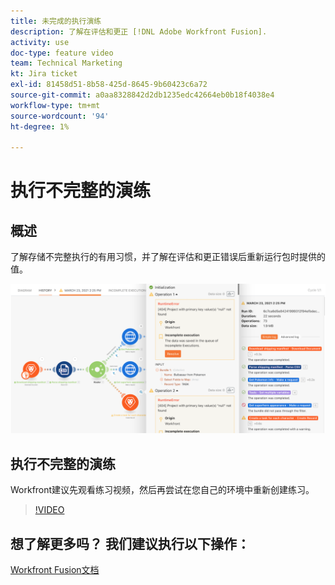```yaml
---
title: 未完成的执行演练
description: 了解在评估和更正 [!DNL Adobe Workfront Fusion].
activity: use
doc-type: feature video
team: Technical Marketing
kt: Jira ticket
exl-id: 81458d51-8b58-425d-8645-9b60423c6a72
source-git-commit: a0aa8328842d2db1235edc42664eb0b18f4038e4
workflow-type: tm+mt
source-wordcount: '94'
ht-degree: 1%

---
```


# 执行不完整的演练

## 概述

了解存储不完整执行的有用习惯，并了解在评估和更正错误后重新运行包时提供的值。

![处理错误的方案的图像](assets/troubleshooting-and-error-handling-8.png)

## 执行不完整的演练

Workfront建议先观看练习视频，然后再尝试在您自己的环境中重新创建练习。

>[!VIDEO](https://video.tv.adobe.com/v/335308/?quality=12)

## 想了解更多吗？ 我们建议执行以下操作：

[Workfront Fusion文档](https://experienceleague.adobe.com/docs/workfront/using/adobe-workfront-fusion/workfront-fusion-2.html?lang=en)
